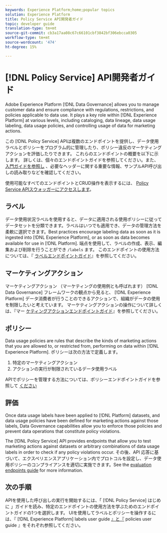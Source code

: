 ```yaml
---
keywords: Experience Platform;home;popular topics
solution: Experience Platform
title: Policy Service API開発者ガイド
topic: developer guide
translation-type: tm+mt
source-git-commit: cb3a17aa08c67c66101cbf3842bf306ebcca0305
workflow-type: tm+mt
source-wordcount: '474'
ht-degree: 15%

---
```



# [!DNL Policy Service] API開発者ガイド

Adobe Experience Platform [!DNL Data Governance] allows you to manage customer data and ensure compliance with regulations, restrictions, and policies applicable to data use. It plays a key role within [!DNL Experience Platform] at various levels, including cataloging, data lineage, data usage labeling, data usage policies, and controlling usage of data for marketing actions.

この [!DNL Policy Service] APIは複数のエンドポイントを提供し、データ使用ラベルとポリシーをプログラム的に管理したり、ポリシー違反のマーケティングアクションを評価したりできます。 これらのエンドポイントの概要を以下に示します。 詳しくは、個々のエンドポイントガイドを参照してください。また、 [入門ガイドを参照し](./getting-started.md) 、必要なヘッダーに関する重要な情報、サンプルAPI呼び出しの読み取りなどを確認してください。

使用可能なすべてのエンドポイントとCRUD操作を表示するには、 [Policy Service APIスウォッガーにアクセスします](https://www.adobe.io/apis/experienceplatform/home/api-reference.html#!acpdr/swagger-specs/dule-policy-service.yaml)。

## ラベル

データ使用状況ラベルを使用すると、データに適用される使用ポリシーに従ってデータセットを分類できます。ラベルはいつでも適用でき、データの管理方法を柔軟に選択できます。Best practices encourage labeling data as soon as it is ingested into [!DNL Experience Platform], or as soon as data becomes available for use in [!DNL Platform]. 端点を使用して、ラベルの作成、表示、編集および削除を行うことができ `/labels` ます。 このエンドポイントの使用方法については、『 [ラベルエンドポイントガイド](./labels.md)』を参照してください。

## マーケティングアクション

マーケティングアクション （マーケティングの使用例とも呼ばれます） [!DNL Data Governance] フレームワークの観点から見ると、 [!DNL Experience Platform] データ消費者が行うことのできるアクションで、組織がデータの使用を制限したいと考えています。 マーケティングアクションの操作について詳しくは、『マー [ケティングアクションエンドポイントガイド](./marketing-actions.md)』を参照してください。

## ポリシー

Data usage policies are rules that describe the kinds of marketing actions that you are allowed to, or restricted from, performing on data within [!DNL Experience Platform]. ポリシーは次の方法で定義します。

1. 特定のマーケティングアクション
1. アクションの実行が制限されているデータ使用ラベル

APIでポリシーを管理する方法については、ポリシーエンドポイントガイドを参照して [ください](./policies.md)

## 評価

Once data usage labels have been applied to [!DNL Platform] datasets, and data usage policies have been defined for marketing actions against those labels, Data Governance capabilities allow you to enforce those policies and prevent data operations that constitute policy violations.

The [!DNL Policy Service] API provides endpoints that allow you to test marketing actions against datasets or arbitrary combinations of data usage labels in order to check if any policy violations occur. その後、API 応答に基づいて、エクスペリエンスアプリケーション内でプロトコルを設定し、データ使用ポリシーのコンプライアンスを適切に実施できます。See the [evaluation endpoints guide](./evaluation.md) for more information.

## 次の手順

APIを使用した呼び出しの実行を開始するには、「 [!DNL Policy Service] はじめに [](./getting-started.md) 」ガイドを読み、特定のエンドポイントの使用方法を学ぶためのエンドポイントガイドの1つを選択します。 UIを使用してラベルとポリシーを操作するには、『 [!DNL Experience Platform] labels user guide [』と『](../labels/user-guide.md) policies user guide [](../policies/user-guide.md)』をそれぞれ参照してください。